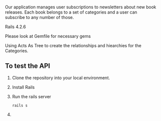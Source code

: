Our application manages user subscriptions to newsletters about new book releases.
Each book belongs to a set of categories and a user can subscribe to any number of those.



Rails 4.2.6

Please look at Gemfile for necessary gems

Using Acts As Tree to create the relationships and hiearchies for the Categories.


## To test the API

1. Clone the repository into your local environment.

2. Install Rails

3. Run the rails server 
 

    `rails s`

4. 















